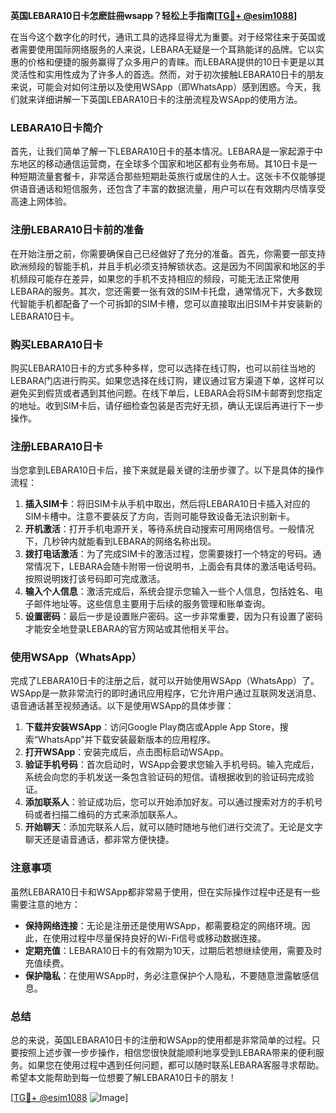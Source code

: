 **英国LEBARA10日卡怎麽註冊wsapp？轻松上手指南[[TG💪+ @esim1088](https://t.me/s/esim1088)]**

在当今这个数字化的时代，通讯工具的选择显得尤为重要。对于经常往来于英国或者需要使用国际网络服务的人来说，LEBARA无疑是一个耳熟能详的品牌。它以实惠的价格和便捷的服务赢得了众多用户的青睐。而LEBARA提供的10日卡更是以其灵活性和实用性成为了许多人的首选。然而，对于初次接触LEBARA10日卡的朋友来说，可能会对如何注册以及使用WSApp（即WhatsApp）感到困惑。今天，我们就来详细讲解一下英国LEBARA10日卡的注册流程及WSApp的使用方法。

### LEBARA10日卡简介

首先，让我们简单了解一下LEBARA10日卡的基本情况。LEBARA是一家起源于中东地区的移动通信运营商，在全球多个国家和地区都有业务布局。其10日卡是一种短期流量套餐卡，非常适合那些短期赴英旅行或居住的人士。这张卡不仅能够提供语音通话和短信服务，还包含了丰富的数据流量，用户可以在有效期内尽情享受高速上网体验。

### 注册LEBARA10日卡前的准备

在开始注册之前，你需要确保自己已经做好了充分的准备。首先，你需要一部支持欧洲频段的智能手机，并且手机必须支持解锁状态。这是因为不同国家和地区的手机频段可能存在差异，如果您的手机不支持相应的频段，可能无法正常使用LEBARA的服务。其次，您还需要一张有效的SIM卡托盘，通常情况下，大多数现代智能手机都配备了一个可拆卸的SIM卡槽，您可以直接取出旧SIM卡并安装新的LEBARA10日卡。

### 购买LEBARA10日卡

购买LEBARA10日卡的方式多种多样，您可以选择在线订购，也可以前往当地的LEBARA门店进行购买。如果您选择在线订购，建议通过官方渠道下单，这样可以避免买到假货或者遇到其他问题。在线下单后，LEBARA会将SIM卡邮寄到您指定的地址。收到SIM卡后，请仔细检查包装是否完好无损，确认无误后再进行下一步操作。

### 注册LEBARA10日卡

当您拿到LEBARA10日卡后，接下来就是最关键的注册步骤了。以下是具体的操作流程：

1. **插入SIM卡**：将旧SIM卡从手机中取出，然后将LEBARA10日卡插入对应的SIM卡槽中。注意不要装反了方向，否则可能导致设备无法识别新卡。
2. **开机激活**：打开手机电源开关，等待系统自动搜索可用网络信号。一般情况下，几秒钟内就能看到LEBARA的网络名称出现。
3. **拨打电话激活**：为了完成SIM卡的激活过程，您需要拨打一个特定的号码。通常情况下，LEBARA会随卡附带一份说明书，上面会有具体的激活电话号码。按照说明拨打该号码即可完成激活。
4. **输入个人信息**：激活完成后，系统会提示您输入一些个人信息，包括姓名、电子邮件地址等。这些信息主要用于后续的服务管理和账单查询。
5. **设置密码**：最后一步是设置账户密码。这一步非常重要，因为只有设置了密码才能安全地登录LEBARA的官方网站或其他相关平台。

### 使用WSApp（WhatsApp）

完成了LEBARA10日卡的注册之后，就可以开始使用WSApp（WhatsApp）了。WSApp是一款非常流行的即时通讯应用程序，它允许用户通过互联网发送消息、语音通话甚至视频通话。以下是使用WSApp的具体步骤：

1. **下载并安装WSApp**：访问Google Play商店或Apple App Store，搜索“WhatsApp”并下载安装最新版本的应用程序。
2. **打开WSApp**：安装完成后，点击图标启动WSApp。
3. **验证手机号码**：首次启动时，WSApp会要求您输入手机号码。输入完成后，系统会向您的手机发送一条包含验证码的短信。请根据收到的验证码完成验证。
4. **添加联系人**：验证成功后，您可以开始添加好友。可以通过搜索对方的手机号码或者扫描二维码的方式来添加联系人。
5. **开始聊天**：添加完联系人后，就可以随时随地与他们进行交流了。无论是文字聊天还是语音通话，都非常方便快捷。

### 注意事项

虽然LEBARA10日卡和WSApp都非常易于使用，但在实际操作过程中还是有一些需要注意的地方：

- **保持网络连接**：无论是注册还是使用WSApp，都需要稳定的网络环境。因此，在使用过程中尽量保持良好的Wi-Fi信号或移动数据连接。
- **定期充值**：LEBARA10日卡的有效期为10天，过期后若想继续使用，需要及时充值续费。
- **保护隐私**：在使用WSApp时，务必注意保护个人隐私，不要随意泄露敏感信息。

### 总结

总的来说，英国LEBARA10日卡的注册和WSApp的使用都是非常简单的过程。只要按照上述步骤一步步操作，相信您很快就能顺利地享受到LEBARA带来的便利服务。如果您在使用过程中遇到任何问题，都可以随时联系LEBARA客服寻求帮助。希望本文能帮助到每一位想要了解LEBARA10日卡的朋友！

[[TG💪+ @esim1088](https://t.me/s/esim1088) ![Image](https://i.postimg.cc/4NQfJmqS/Snipaste-2025-05-13-00-14-12.png)]
